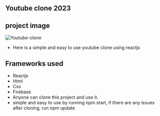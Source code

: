 ## Youtube clone 2023
## project image
![Youtube-clone](https://github.com/Bright11/youtube-clone-2023/assets/34070274/9457ccb6-eb31-48c5-bedf-937573aa6312)

- Here is a simple and easy to use youtube clone using reactjs
## Frameworks used
- Reactjs
- Html
- Css
- Firebase
- Anyone can clone this project and use it.
- simple and easy to use by running npm start, if there are any issues after cloning, run npm update
